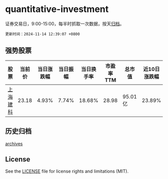 # quantitative-investment

证券交易日，9:00-15:00，每半时抓取一次数据，按天[归档](archives)。

`更新时间：2024-11-14 12:39:07 +0800`

## 强势股票

|股票|当前价|当日涨跌幅|当日振幅|当日换手率|市盈率TTM|总市值|近10日涨跌幅|
|----|----|----|----|----|----|----|----|
|[上海建科](https://xueqiu.com/S/SH603153)|23.18|4.93%|7.74%|18.68%|28.98|95.01亿|23.89%|

## 历史归档

[archives](archives)

## License

See the [LICENSE](LICENSE) file for license rights and limitations (MIT).